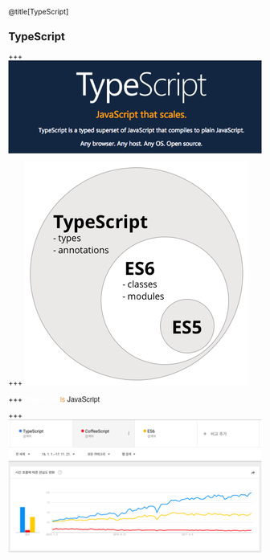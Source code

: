 @title[TypeScript]
## TypeScript

+++
![Alt text](01.typescript/images/image3.png)

+++
![Alt text](01.typescript/images/image2.png)

+++ 
<span style="font-family:Helvetica Neue;">
<span style="color:#FFF; font-weight:bold;">Type<span style="font-weight:normal; color:#FFF">Script</span></span> <span style="color:#e49436">is</span> JavaScript</span>

+++
![Alt text](01.typescript/images/image4.png)